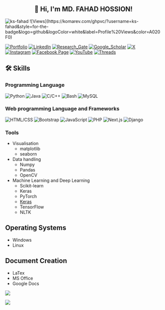 <h2 align='center'>👋 Hi, I'm MD. FAHAD HOSSION! </h2> 

<img src="https://komarev.com/ghpvc/?username=ks-fahad&label=Profile%20Views&color=A020F0&style=for-the-badge&logo=github" alt="ks-fahad" />
![Views](https://komarev.com/ghpvc/?username=ks-fahad&style=for-the-badge&logo=github&logoColor=white&label=Profile%20Views&color=A020F0) 

[![Portfolio](https://img.shields.io/badge/Portfolio-255E63?style=for-the-badge&logo=About.me&logoColor=white)](https://ks-fahad.vercel.app/) [![LinkedIn](https://img.shields.io/badge/LinkedIn-0077B5?style=for-the-badge&logo=linkedin&logoColor=white)](https://www.linkedin.com/in/ks-fahad) [![Research_Gate](https://img.shields.io/badge/Research_Gate-00CCBB.svg?&style=for-the-badge&logo=ResearchGate&logoColor=white)]()
[![Google_Scholar](https://img.shields.io/badge/Google_Scholar-4285F4?style=for-the-badge&logo=google-scholar&logoColor=white)]() [![X](https://img.shields.io/badge/X-000000?style=for-the-badge&logo=x&logoColor=white)](https://x.com/KSFahadSellf) [![Instagram](https://img.shields.io/badge/Instagram-purple?style=for-the-badge&logo=instagram&logoColor=white)](https://www.instagram.com/ksfahad.self/)    [![Facebook Page](https://img.shields.io/badge/Facebook_page-1877F2?style=for-the-badge&logo=facebook&logoColor=white)](https://www.facebook.com/profile.php?id=61564227922898) [![YouTube](https://img.shields.io/badge/YouTube-E60023?style=for-the-badge&logo=youtube&logoColor=white)](https://www.youtube.com/@KSFahad) [![Threads](https://img.shields.io/badge/Threads-000000?style=for-the-badge&logo=Threads&logoColor=white)](https://www.threads.net/@ksfahad.self)

## 🛠 Skills

### Programming Language
![Python](https://img.shields.io/badge/Python-Advanced-1877F2?style=for-the-badge&logo=python&logoColor=white)
![Java](https://img.shields.io/badge/Java-Advanced-yellow?style=for-the-badge&logo=java&logoColor=white)
![C/C++](https://img.shields.io/badge/C%2FC%2B%2B-Advanced-00599C?style=for-the-badge&logo=c%2B%2B&logoColor=white)
![Bash](https://img.shields.io/badge/Bash-Intermediate-121011?style=for-the-badge&logo=gnu-bash&logoColor=white)
![MySQL](https://img.shields.io/badge/MySQL-Expert-005C84?style=for-the-badge&logo=mysql&logoColor=white)

### Web programming Language and Frameworks
![HTML/CSS](https://img.shields.io/badge/HTML%2FCSS-Used-blue?style=for-the-badge&logo=java&logoColor=white)
![Bootstrap](https://img.shields.io/badge/Bootstrap-Used-blueviolet?style=for-the-badge&logo=java&logoColor=white)
![JavaScript](https://img.shields.io/badge/JavaScript-Used-yellow?style=for-the-badge&logo=java&logoColor=white)
![PHP](https://img.shields.io/badge/PHP-Used-purple?style=for-the-badge&logo=java&logoColor=white)
![Next.js](https://img.shields.io/badge/Next.js-Used-black?style=for-the-badge&logo=java&logoColor=white)
![Django](https://img.shields.io/badge/Django-Used-green?style=for-the-badge&logo=java&logoColor=white)

### Tools
- Visualisation
  - matplotlib
  - seaborn
- Data handling
  - Numpy
  - Pandas
  - OpenCV
- Machine Learning and Deep Learning
  - Scikit-learn
  - Keras
  - PyTorch
  - [Keras](https://img.shields.io/badge/Keras-FF0000?style=for-the-badge&logo=keras&logoColor=white)
  - TensorFlow
  - NLTK

## Operating Systems
- Windows
- Linux

## Document Creation
- LaTex
- MS Office
- Google Docs


![](https://github-profile-trophy.vercel.app/?username=ks-fahad)

![](https://github-readme-activity-graph.vercel.app/graph?username=ks-fahad&theme=react-dark)
